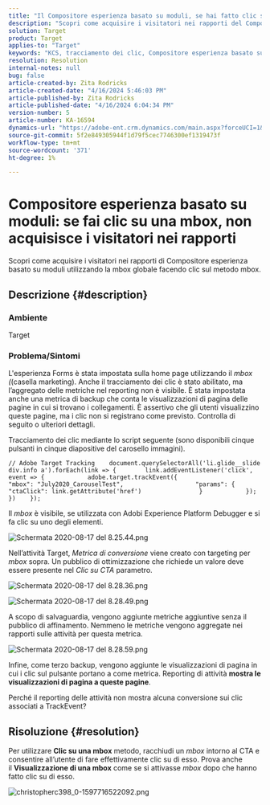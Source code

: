 ```yaml
---
title: "Il Compositore esperienza basato su moduli, se hai fatto clic su una mbox, non acquisisce i visitatori nei rapporti"
description: "Scopri come acquisire i visitatori nei rapporti del Compositore esperienza basato su moduli utilizzando la mbox globale facendo clic sul metodo mbox."
solution: Target
product: Target
applies-to: "Target"
keywords: "KCS, tracciamento dei clic, Compositore esperienza basato su moduli, mbox"
resolution: Resolution
internal-notes: null
bug: false
article-created-by: Zita Rodricks
article-created-date: "4/16/2024 5:46:03 PM"
article-published-by: Zita Rodricks
article-published-date: "4/16/2024 6:04:34 PM"
version-number: 5
article-number: KA-16594
dynamics-url: "https://adobe-ent.crm.dynamics.com/main.aspx?forceUCI=1&pagetype=entityrecord&etn=knowledgearticle&id=748a822b-19fc-ee11-a1ff-6045bd0065b6"
source-git-commit: 5f2e849305944f1d79f5cec7746300ef1319473f
workflow-type: tm+mt
source-wordcount: '371'
ht-degree: 1%

---
```


# Compositore esperienza basato su moduli: se fai clic su una mbox, non acquisisce i visitatori nei rapporti


Scopri come acquisire i visitatori nei rapporti di Compositore esperienza basato su moduli utilizzando la mbox globale facendo clic sul metodo mbox.

## Descrizione {#description}


### <b>Ambiente</b>

Target

### <b>Problema/Sintomi</b>

L&#39;esperienza Forms è stata impostata sulla home page utilizzando il *mbox (*(casella marketing). Anche il tracciamento dei clic è stato abilitato, ma l’aggregato delle metriche nel reporting non è visibile. È stata impostata anche una metrica di backup che conta le visualizzazioni di pagina delle pagine in cui si trovano i collegamenti. È assertivo che gli utenti visualizzino queste pagine, ma i clic non si registrano come previsto. Controlla di seguito o ulteriori dettagli.



Tracciamento dei clic mediante lo script seguente (sono disponibili cinque pulsanti in cinque diapositive del carosello immagini).




```
// Adobe Target Tracking    document.querySelectorAll('li.glide__slide div.info a').forEach(link => {        link.addEventListener('click', event => {            adobe.target.trackEvent({                    "mbox": "July2020_CarouselTest",                    "params": {                    "ctaClick": link.getAttribute('href')                }            });        })    });
```




Il *mbox* è visibile, se utilizzata con Adobi Experience Platform Debugger e si fa clic su uno degli elementi.



![Schermata 2020-08-17 del 8.25.44.png](https://experienceleaguecommunities.adobe.com/t5/image/serverpage/image-id/26222i8EFBFA8432501D9E/image-size/medium?v=1.0&amp;amp;px=400 "Schermata 2020-08-17 del 8.25.44.png")



Nell’attività Target, *Metrica di conversione* viene creato con targeting per *mbox* sopra. Un pubblico di ottimizzazione che richiede un valore deve essere presente nel *Clic su CTA* parametro.



![Schermata 2020-08-17 del 8.28.36.png](https://experienceleaguecommunities.adobe.com/t5/image/serverpage/image-id/26225i9E8B86819537BB25/image-size/medium?v=1.0&amp;amp;px=400 "Schermata 2020-08-17 del 8.28.36.png")

![Schermata 2020-08-17 del 8.28.49.png](https://experienceleaguecommunities.adobe.com/t5/image/serverpage/image-id/26223i6D9AAA0A81236A58/image-size/medium?v=1.0&amp;amp;px=400 "Schermata 2020-08-17 del 8.28.49.png")



A scopo di salvaguardia, vengono aggiunte metriche aggiuntive senza il pubblico di affinamento. Nemmeno le metriche vengono aggregate nei rapporti sulle attività per questa metrica.



![Schermata 2020-08-17 del 8.28.59.png](https://experienceleaguecommunities.adobe.com/t5/image/serverpage/image-id/26224iFF036B11B2E932FC/image-size/medium?v=1.0&amp;amp;px=400 "Schermata 2020-08-17 del 8.28.59.png")



Infine, come terzo backup, vengono aggiunte le visualizzazioni di pagina in cui i clic sul pulsante portano a come metrica. Reporting di attività <b>mostra le visualizzazioni di pagina a queste pagine</b>.



Perché il reporting delle attività non mostra alcuna conversione sui clic associati a TrackEvent?


## Risoluzione {#resolution}


Per utilizzare <b>Clic su una mbox</b> metodo, racchiudi un *mbox* intorno al CTA e consentire all’utente di fare effettivamente clic su di esso. Prova anche il <b>Visualizzazione di una mbox</b> come se si attivasse *mbox* dopo che hanno fatto clic su di esso.



![christopherc398_0-1597716522092.png](https://experienceleaguecommunities.adobe.com/t5/image/serverpage/image-id/26237i01409F8DF7D2F948/image-size/medium?v=1.0&amp;amp;px=400)


